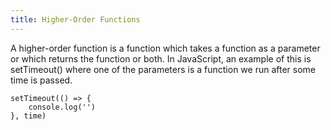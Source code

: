 ```yaml
---
title: Higher-Order Functions
---
```

A higher-order function is a function which takes a function as a parameter or which returns the function or both. In JavaScript, an example of this is setTimeout() where one of the parameters is a function we run after some time is passed. 
```
setTimeout(() => {
	console.log('')
}, time)
```